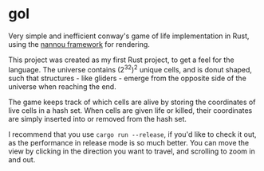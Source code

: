 # gol

Very simple and inefficient conway's game of life implementation in Rust, using the [nannou framework](https://github.com/nannou-org/nannou) for rendering.

This project was created as my first Rust project, to get a feel for the language. The universe contains $(2^{32})^2$ unique cells, and is donut shaped, such that structures - like gliders - emerge from the opposite side of the universe when reaching the end. 

The game keeps track of which cells are alive by storing the coordinates of live cells in a hash set. When cells are given life or killed, their coordinates are simply inserted into or removed from the hash set.

I recommend that you use `cargo run --release`, if you'd like to check it out, as the performance in release mode is so much better. You can move the view by clicking in the direction you want to travel, and scrolling to zoom in and out.
